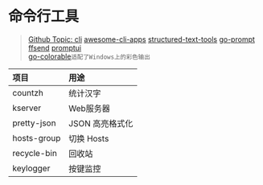 # 命令行工具

> [Github Topic: cli](https://github.com/topics/cli)
> [awesome-cli-apps](https://github.com/agarrharr/awesome-cli-apps)
> [structured-text-tools](https://github.com/dbohdan/structured-text-tools)
> [go-prompt](https://github.com/c-bata/go-prompt)
> [ffsend](https://github.com/timvisee/ffsend)
> [promptui](https://github.com/manifoldco/promptui)  
> [go-colorable](https://github.com/mattn/go-colorable)`适配了Windows上的彩色输出`

| 项目 | 用途 |
|:----|:----|
| countzh     | 统计汉字 |
| kserver     | Web服务器 |
| pretty-json | JSON 高亮格式化 |
| hosts-group | 切换 Hosts |
| recycle-bin | 回收站
| keylogger   | 按键监控

